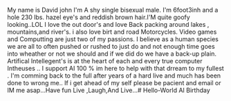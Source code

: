 My name is David john I'm A shy single bisexual male. I'm 6foot3inh and a hole 230 lbs. hazel eye's and reddish brown hair.I'M quite goofy looking..LOL
I love the out door's and love Back packing around lakes , mountains,and river's. i also love birt and road Motorcycles. Video games and Computting are just two of my passions. I believe as a human species we are all to often pushed or rushed to just do and not enough time goes into wheather or not we should and if we did do we have a back-up plain. Artifical Intellegent's is at the heart of each and every true computer Intheuses .. I support AI 100 % im here to help with that drream to my fullest . I'm comming back to the full after years of a hard live and much has been done to wrong me.. If i get ahead of my self please be pacient and email or IM me asap...Have fun Live ,Laugh,And Live...# Hello-World
AI Birthday
